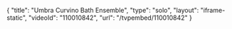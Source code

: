{
    "title": "Umbra Curvino Bath Ensemble",
    "type": "solo",
    "layout": "iframe-static",
    "videoId": "110010842",
    "url": "\/tvpembed\/110010842"
}